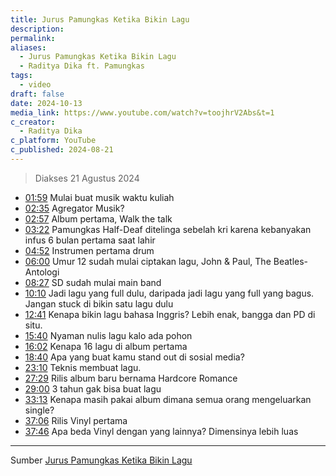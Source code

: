 ```yaml
---
title: Jurus Pamungkas Ketika Bikin Lagu
description: 
permalink: 
aliases:
  - Jurus Pamungkas Ketika Bikin Lagu
  - Raditya Dika ft. Pamungkas
tags:
  - video
draft: false
date: 2024-10-13
media_link: https://www.youtube.com/watch?v=toojhrV2Abs&t=1
c_creator:
  - Raditya Dika
c_platform: YouTube
c_published: 2024-08-21
---
```

> Diakses 21 Agustus 2024
 
- [01:59](https://www.youtube.com/watch?t=119&v=toojhrV2Abs) Mulai buat musik waktu kuliah
- [02:35](https://www.youtube.com/watch?t=155&v=toojhrV2Abs) Agregator Musik?
- [02:57](https://www.youtube.com/watch?t=177&v=toojhrV2Abs) Album pertama, Walk the talk
- [03:22](https://www.youtube.com/watch?t=202&v=toojhrV2Abs) Pamungkas Half-Deaf ditelinga sebelah kri karena kebanyakan infus 6 bulan pertama saat lahir
- [04:52](https://www.youtube.com/watch?t=292&v=toojhrV2Abs) Instrumen pertama drum 
- [06:00](https://www.youtube.com/watch?t=360&v=toojhrV2Abs) Umur 12 sudah mulai ciptakan lagu, John & Paul, The Beatles-Antologi
- [08:27](https://www.youtube.com/watch?t=507&v=toojhrV2Abs) SD sudah mulai main band
- [10:10](https://www.youtube.com/watch?t=610&v=toojhrV2Abs) Jadi lagu yang full dulu, daripada jadi lagu yang full yang bagus. Jangan stuck di bikin satu lagu dulu
- [12:41](https://www.youtube.com/watch?t=761&v=toojhrV2Abs) Kenapa bikin lagu bahasa Inggris? Lebih enak, bangga dan PD di situ.
- [15:40](https://www.youtube.com/watch?t=940&v=toojhrV2Abs) Nyaman nulis lagu kalo ada pohon
- [16:02](https://www.youtube.com/watch?t=962&v=toojhrV2Abs) Kenapa 16 lagu di album pertama
- [18:40](https://www.youtube.com/watch?t=1144&v=toojhrV2Abs) Apa yang buat kamu stand out di sosial media?
- [23:10](https://www.youtube.com/watch?t=1390&v=toojhrV2Abs) Teknis membuat lagu.
- [27:29](https://www.youtube.com/watch?t=1649&v=toojhrV2Abs) Rilis album baru bernama Hardcore Romance
- [29:00](https://www.youtube.com/watch?t=1745&v=toojhrV2Abs) 3 tahun gak bisa buat lagu
- [33:13](https://www.youtube.com/watch?t=1993&v=toojhrV2Abs) Kenapa masih pakai album dimana semua orang mengeluarkan single?
- [37:06](https://www.youtube.com/watch?t=2226&v=toojhrV2Abs) Rilis Vinyl pertama
- [37:46](https://www.youtube.com/watch?t=2266&v=toojhrV2Abs) Apa beda Vinyl dengan yang lainnya? Dimensinya lebih luas


---
Sumber [Jurus Pamungkas Ketika Bikin Lagu](https://www.youtube.com/watch?v=toojhrV2Abs&t=1)